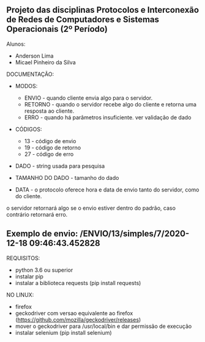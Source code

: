 ## Projeto das disciplinas Protocolos e Interconexão de Redes de Computadores e Sistemas Operacionais (2º Período)

Alunos:

* Anderson Lima
* Micael Pinheiro da Silva

DOCUMENTAÇÃO:  

- MODOS: 

  - ENVIO -  quando cliente envia algo para o servidor. 
  - RETORNO - quando o servidor recebe algo do cliente e retorna uma resposta ao cliente. 
  - ERRO - quando há parâmetros insuficiente.  ver validação de dado  

- CÓDIGOS: 

	- 13 - código de envio 
	- 19 - código de retorno
	- 27 - código de erro

- DADO  - string usada para pesquisa 

- TAMANHO DO DADO  - tamanho do dado

- DATA -  o protocolo oferece hora e data de envio tanto do servidor, como do cliente.  

o servidor retornará algo se o envio estiver dentro do padrão, caso contrário retornará erro.

Exemplo de envio:  /ENVIO/13/simples/7/2020-12-18 09:46:43.452828
------------

REQUISITOS:

- python 3.6 ou superior
- instalar pip
- instalar a biblioteca requests (pip install requests)

NO LINUX: 
- firefox
- geckodriver com versao equivalente ao firefox (https://github.com/mozilla/geckodriver/releases)
- mover o geckodriver para /usr/local/bin e dar permissão de execução
- instalar selenium (pip install selenium)


